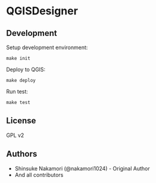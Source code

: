 # QGISDesigner
## Development
Setup development environment:

```
make init
```

Deploy to QGIS:

```
make deploy
```

Run test:

```
make test
```

## License
GPL v2

## Authors
- Shinsuke Nakamori (@nakamori1024) - Original Author
- And all contributors
